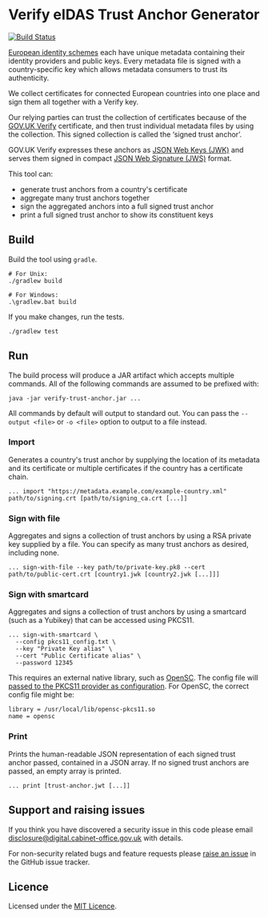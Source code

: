 Verify eIDAS Trust Anchor Generator
===================================

[![Build Status](https://travis-ci.org/alphagov/verify-eidas-trust-anchor.svg?branch=master)](https://travis-ci.org/alphagov/verify-eidas-trust-anchor)

[European identity schemes](https://ec.europa.eu/digital-single-market/en/e-identification) each have unique metadata containing their identity providers and public keys. Every metadata file is signed with a country-specific key which allows metadata consumers to trust its authenticity.

We collect certificates for connected European countries into one place and sign them all together with a Verify key.

Our relying parties can trust the collection of certificates because of the [GOV.UK Verify](https://gov.uk/verify) certificate, and then trust individual metadata files by using the collection. This signed collection is called the ‘signed trust anchor’.

GOV.UK Verify expresses these anchors as [JSON Web Keys (JWK)](https://tools.ietf.org/html/rfc7517) and serves them signed in compact [JSON Web Signature (JWS)](https://tools.ietf.org/html/rfc7515) format.

This tool can:
* generate trust anchors from a country's certificate
* aggregate many trust anchors together
* sign the aggregated anchors into a full signed trust anchor
* print a full signed trust anchor to show its constituent keys

## Build

Build the tool using `gradle`.

    # For Unix:
    ./gradlew build

    # For Windows:
    .\gradlew.bat build

If you make changes, run the tests.

    ./gradlew test

## Run

The build process will produce a JAR artifact which accepts multiple commands. All of the following commands are assumed to be prefixed with:

    java -jar verify-trust-anchor.jar ...

All commands by default will output to standard out. You can pass the `--output <file>` or `-o <file>` option to output to a file instead.

### Import

Generates a country's trust anchor by supplying the location of its metadata and its certificate or multiple certificates if the country has a certificate chain.

    ... import "https://metadata.example.com/example-country.xml" path/to/signing.crt [path/to/signing_ca.crt [...]]

### Sign with file

Aggregates and signs a collection of trust anchors by using a RSA private key supplied by a file. You can specify as many trust anchors as desired, including none.

    ... sign-with-file --key path/to/private-key.pk8 --cert path/to/public-cert.crt [country1.jwk [country2.jwk [...]]]

### Sign with smartcard

Aggregates and signs a collection of trust anchors by using a smartcard (such as a Yubikey) that can be accessed using PKCS11.

    ... sign-with-smartcard \
      --config pkcs11_config.txt \
      --key "Private Key alias" \
      --cert "Public Certificate alias" \
      --password 12345

This requires an external native library, such as [OpenSC](https://github.com/opensc/opensc). The config file will [passed to the PKCS11 provider as configuration](https://docs.oracle.com/javase/8/docs/technotes/guides/security/p11guide.html#P11Provider). For OpenSC, the correct config file might be:

    library = /usr/local/lib/opensc-pkcs11.so
    name = opensc

### Print

Prints the human-readable JSON representation of each signed trust anchor passed, contained in a JSON array. If no signed trust anchors are passed, an empty array is printed.

    ... print [trust-anchor.jwt [...]]

## Support and raising issues

If you think you have discovered a security issue in this code please email [disclosure@digital.cabinet-office.gov.uk](mailto:disclosure@digital.cabinet-office.gov.uk) with details.

For non-security related bugs and feature requests please [raise an issue](https://github.com/alphagov/verify-eidas-trust-anchor/issues/new) in the GitHub issue tracker.

## Licence

Licensed under the [MIT Licence](./LICENSE).

